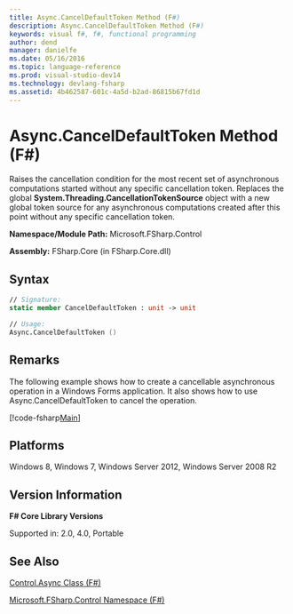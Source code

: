 ```yaml
---
title: Async.CancelDefaultToken Method (F#)
description: Async.CancelDefaultToken Method (F#)
keywords: visual f#, f#, functional programming
author: dend
manager: danielfe
ms.date: 05/16/2016
ms.topic: language-reference
ms.prod: visual-studio-dev14
ms.technology: devlang-fsharp
ms.assetid: 4b462587-601c-4a5d-b2ad-86815b67fd1d 
---
```


# Async.CancelDefaultToken Method (F#)

Raises the cancellation condition for the most recent set of asynchronous computations started without any specific cancellation token. Replaces the global **System.Threading.CancellationTokenSource** object with a new global token source for any asynchronous computations created after this point without any specific cancellation token.

**Namespace/Module Path:** Microsoft.FSharp.Control

**Assembly:** FSharp.Core (in FSharp.Core.dll)

## Syntax

```fsharp
// Signature:
static member CancelDefaultToken : unit -> unit

// Usage:
Async.CancelDefaultToken ()
```

## Remarks

The following example shows how to create a cancellable asynchronous operation in a Windows Forms application. It also shows how to use Async.CancelDefaultToken to cancel the operation.

[!code-fsharp[Main](snippets/fsasyncapis/snippet5.fs)]

## Platforms

Windows 8, Windows 7, Windows Server 2012, Windows Server 2008 R2

## Version Information

**F# Core Library Versions**

Supported in: 2.0, 4.0, Portable

## See Also

[Control.Async Class &#40;F&#35;&#41;](Control.Async-Class-%5BFSharp%5D.md)

[Microsoft.FSharp.Control Namespace &#40;F&#35;&#41;](Microsoft.FSharp.Control-Namespace-%5BFSharp%5D.md)
